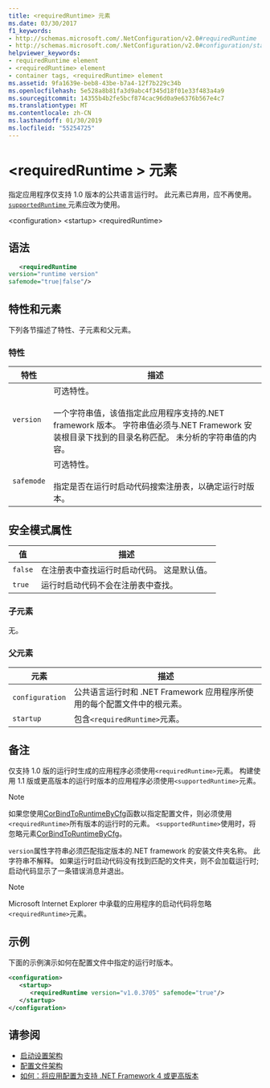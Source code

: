 ```yaml
---
title: <requiredRuntime> 元素
ms.date: 03/30/2017
f1_keywords:
- http://schemas.microsoft.com/.NetConfiguration/v2.0#requiredRuntime
- http://schemas.microsoft.com/.NetConfiguration/v2.0#configuration/startup/requiredRuntime
helpviewer_keywords:
- requiredRuntime element
- <requiredRuntime> element
- container tags, <requiredRuntime> element
ms.assetid: 9fa1639e-beb8-43be-b7a4-12f7b229c34b
ms.openlocfilehash: 5e528a8b81fa3d9abc4f345d18f01e33f483a4a9
ms.sourcegitcommit: 14355b4b2fe5bcf874cac96d0a9e6376b567e4c7
ms.translationtype: MT
ms.contentlocale: zh-CN
ms.lasthandoff: 01/30/2019
ms.locfileid: "55254725"
---
```

# <a name="requiredruntime-element"></a>\<requiredRuntime > 元素

指定应用程序仅支持 1.0 版本的公共语言运行时。 此元素已弃用，应不再使用。 [ `supportedRuntime` ](supportedruntime-element.md)元素应改为使用。

\<configuration> \<startup> \<requiredRuntime>

## <a name="syntax"></a>语法

```xml
   <requiredRuntime  
version="runtime version"
safemode="true|false"/>
```

## <a name="attributes-and-elements"></a>特性和元素

下列各节描述了特性、子元素和父元素。

### <a name="attributes"></a>特性

|特性|描述|
|---------------|-----------------|
|`version`|可选特性。<br /><br /> 一个字符串值，该值指定此应用程序支持的.NET framework 版本。 字符串值必须与.NET Framework 安装根目录下找到的目录名称匹配。 未分析的字符串值的内容。|
|`safemode`|可选特性。<br /><br /> 指定是否在运行时启动代码搜索注册表，以确定运行时版本。|

## <a name="safemode-attribute"></a>安全模式属性

|值|描述|
|-----------|-----------------|
|`false`|在注册表中查找运行时启动代码。 这是默认值。|
|`true`|运行时启动代码不会在注册表中查找。|

### <a name="child-elements"></a>子元素

无。

### <a name="parent-elements"></a>父元素

|元素|描述|
|-------------|-----------------|
|`configuration`|公共语言运行时和 .NET Framework 应用程序所使用的每个配置文件中的根元素。|
|`startup`|包含`<requiredRuntime>`元素。|

## <a name="remarks"></a>备注
 仅支持 1.0 版的运行时生成的应用程序必须使用`<requiredRuntime>`元素。 构建使用 1.1 版或更高版本的运行时版本的应用程序必须使用`<supportedRuntime>`元素。

> [!NOTE]
> 如果您使用[CorBindToRuntimeByCfg](../../../unmanaged-api/hosting/corbindtoruntimebycfg-function.md)函数以指定配置文件，则必须使用`<requiredRuntime>`所有版本的运行时的元素。 `<supportedRuntime>`使用时，将忽略元素[CorBindToRuntimeByCfg](../../../unmanaged-api/hosting/corbindtoruntimebycfg-function.md)。

 `version`属性字符串必须匹配指定版本的.NET framework 的安装文件夹名称。 此字符串不解释。 如果运行时启动代码没有找到匹配的文件夹，则不会加载运行时;启动代码显示了一条错误消息并退出。

> [!NOTE]
> Microsoft Internet Explorer 中承载的应用程序的启动代码将忽略`<requiredRuntime>`元素。

## <a name="example"></a>示例

下面的示例演示如何在配置文件中指定的运行时版本。

```xml
<configuration>
   <startup>
      <requiredRuntime version="v1.0.3705" safemode="true"/>
   </startup>
</configuration>
```

## <a name="see-also"></a>请参阅

- [启动设置架构](index.md)
- [配置文件架构](../index.md)
- [如何：将应用配置为支持 .NET Framework 4 或更高版本](../../../migration-guide/how-to-configure-an-app-to-support-net-framework-4-or-4-5.md)